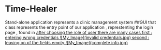 # Time-Healer
Stand-alone application represents a clinic management system 
##GUI 
that class represents the entry point of our application , represtenting the login page , found in <a href=" https://github.com/Menna-Islam/Time-Healer/blob/main/src/com/clinic/GUI.java">
after choosing the role of user there are many cases 
first : entering wrong credentials 
![My_Image](invalid credentials.jpg)
second : leaving on of the fields empty
![My_Image](complete info.jpg)

